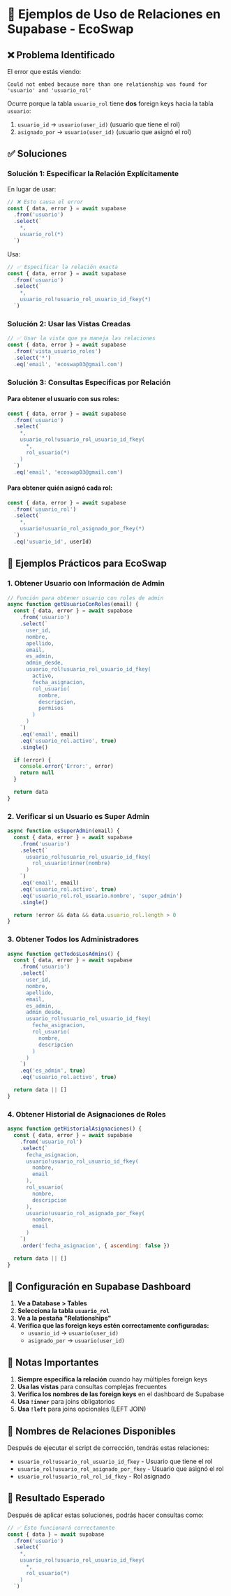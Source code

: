# 🔗 Ejemplos de Uso de Relaciones en Supabase - EcoSwap

## ❌ **Problema Identificado**

El error que estás viendo:
```
Could not embed because more than one relationship was found for 'usuario' and 'usuario_rol'
```

Ocurre porque la tabla `usuario_rol` tiene **dos** foreign keys hacia la tabla `usuario`:
1. `usuario_id` → `usuario(user_id)` (usuario que tiene el rol)
2. `asignado_por` → `usuario(user_id)` (usuario que asignó el rol)

## ✅ **Soluciones**

### **Solución 1: Especificar la Relación Explícitamente**

En lugar de usar:
```javascript
// ❌ Esto causa el error
const { data, error } = await supabase
  .from('usuario')
  .select(`
    *,
    usuario_rol(*)
  `)
```

Usa:
```javascript
// ✅ Especificar la relación exacta
const { data, error } = await supabase
  .from('usuario')
  .select(`
    *,
    usuario_rol!usuario_rol_usuario_id_fkey(*)
  `)
```

### **Solución 2: Usar las Vistas Creadas**

```javascript
// ✅ Usar la vista que ya maneja las relaciones
const { data, error } = await supabase
  .from('vista_usuario_roles')
  .select('*')
  .eq('email', 'ecoswap03@gmail.com')
```

### **Solución 3: Consultas Específicas por Relación**

#### **Para obtener el usuario con sus roles:**
```javascript
const { data, error } = await supabase
  .from('usuario')
  .select(`
    *,
    usuario_rol!usuario_rol_usuario_id_fkey(
      *,
      rol_usuario(*)
    )
  `)
  .eq('email', 'ecoswap03@gmail.com')
```

#### **Para obtener quién asignó cada rol:**
```javascript
const { data, error } = await supabase
  .from('usuario_rol')
  .select(`
    *,
    usuario!usuario_rol_asignado_por_fkey(*)
  `)
  .eq('usuario_id', userId)
```

## 🎯 **Ejemplos Prácticos para EcoSwap**

### **1. Obtener Usuario con Información de Admin**

```javascript
// Función para obtener usuario con roles de admin
async function getUsuarioConRoles(email) {
  const { data, error } = await supabase
    .from('usuario')
    .select(`
      user_id,
      nombre,
      apellido,
      email,
      es_admin,
      admin_desde,
      usuario_rol!usuario_rol_usuario_id_fkey(
        activo,
        fecha_asignacion,
        rol_usuario(
          nombre,
          descripcion,
          permisos
        )
      )
    `)
    .eq('email', email)
    .eq('usuario_rol.activo', true)
    .single()

  if (error) {
    console.error('Error:', error)
    return null
  }

  return data
}
```

### **2. Verificar si un Usuario es Super Admin**

```javascript
async function esSuperAdmin(email) {
  const { data, error } = await supabase
    .from('usuario')
    .select(`
      usuario_rol!usuario_rol_usuario_id_fkey(
        rol_usuario!inner(nombre)
      )
    `)
    .eq('email', email)
    .eq('usuario_rol.activo', true)
    .eq('usuario_rol.rol_usuario.nombre', 'super_admin')
    .single()

  return !error && data && data.usuario_rol.length > 0
}
```

### **3. Obtener Todos los Administradores**

```javascript
async function getTodosLosAdmins() {
  const { data, error } = await supabase
    .from('usuario')
    .select(`
      user_id,
      nombre,
      apellido,
      email,
      es_admin,
      admin_desde,
      usuario_rol!usuario_rol_usuario_id_fkey(
        fecha_asignacion,
        rol_usuario(
          nombre,
          descripcion
        )
      )
    `)
    .eq('es_admin', true)
    .eq('usuario_rol.activo', true)

  return data || []
}
```

### **4. Obtener Historial de Asignaciones de Roles**

```javascript
async function getHistorialAsignaciones() {
  const { data, error } = await supabase
    .from('usuario_rol')
    .select(`
      fecha_asignacion,
      usuario!usuario_rol_usuario_id_fkey(
        nombre,
        email
      ),
      rol_usuario(
        nombre,
        descripcion
      ),
      usuario!usuario_rol_asignado_por_fkey(
        nombre,
        email
      )
    `)
    .order('fecha_asignacion', { ascending: false })

  return data || []
}
```

## 🔧 **Configuración en Supabase Dashboard**

1. **Ve a Database > Tables**
2. **Selecciona la tabla `usuario_rol`**
3. **Ve a la pestaña "Relationships"**
4. **Verifica que las foreign keys estén correctamente configuradas:**
   - `usuario_id` → `usuario(user_id)`
   - `asignado_por` → `usuario(user_id)`

## 🚨 **Notas Importantes**

1. **Siempre especifica la relación** cuando hay múltiples foreign keys
2. **Usa las vistas** para consultas complejas frecuentes
3. **Verifica los nombres de las foreign keys** en el dashboard de Supabase
4. **Usa `!inner`** para joins obligatorios
5. **Usa `!left`** para joins opcionales (LEFT JOIN)

## 📝 **Nombres de Relaciones Disponibles**

Después de ejecutar el script de corrección, tendrás estas relaciones:

- `usuario_rol!usuario_rol_usuario_id_fkey` - Usuario que tiene el rol
- `usuario_rol!usuario_rol_asignado_por_fkey` - Usuario que asignó el rol
- `usuario_rol!usuario_rol_rol_id_fkey` - Rol asignado

## 🎉 **Resultado Esperado**

Después de aplicar estas soluciones, podrás hacer consultas como:

```javascript
// ✅ Esto funcionará correctamente
const { data } = await supabase
  .from('usuario')
  .select(`
    *,
    usuario_rol!usuario_rol_usuario_id_fkey(
      *,
      rol_usuario(*)
    )
  `)
```
